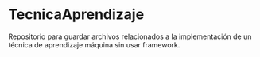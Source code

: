 # TecnicaAprendizaje
Repositorio para guardar archivos relacionados a la implementación de un técnica de aprendizaje máquina sin usar framework.
